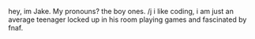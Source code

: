 hey, im Jake. My pronouns? the boy ones. /j
i like coding, i am just an average teenager locked up in his room playing games and fascinated by fnaf.

